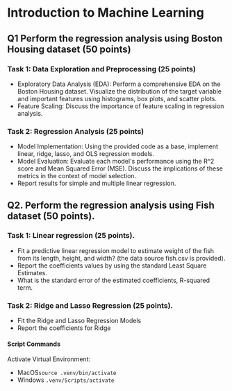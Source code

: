 # Introduction to Machine Learning

## Q1 Perform the regression analysis using Boston Housing dataset (50 points)

### Task 1: Data Exploration and Preprocessing (25 points)

- Exploratory Data Analysis (EDA): Perform a comprehensive EDA on the Boston Housing
  dataset. Visualize the distribution of the target variable and important features using histograms,
  box plots, and scatter plots.
- Feature Scaling: Discuss the importance of feature scaling in regression analysis.

### Task 2: Regression Analysis (25 points)

- Model Implementation: Using the provided code as a base, implement linear, ridge, lasso, and
  OLS regression models.
- Model Evaluation: Evaluate each model's performance using the R^2 score and Mean
  Squared Error (MSE). Discuss the implications of these metrics in the context of model
  selection.
- Report results for simple and multiple linear regression.

## Q2. Perform the regression analysis using Fish dataset (50 points).

### Task 1: Linear regression (25 points).

- Fit a predictive linear regression model to estimate weight of the fish from its length, height,
  and width? (the data source fish.csv is provided).
- Report the coefficients values by using the standard Least Square Estimates.
- What is the standard error of the estimated coefficients, R-squared term.

### Task 2: Ridge and Lasso Regression (25 points).

- Fit the Ridge and Lasso Regression Models
- Report the coefficients for Ridge

#### Script Commands

Activate Virtual Environment:

- MacOS`source .venv/bin/activate`
- Windows `.venv/Scripts/activate`
